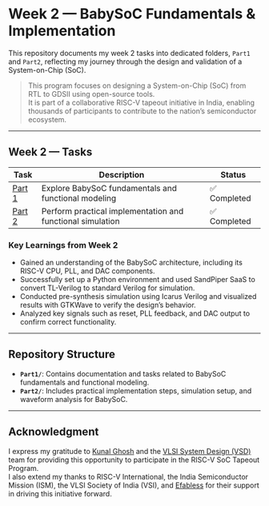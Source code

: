 #  Week 2 — BabySoC Fundamentals & Implementation

This repository documents my week 2 tasks into dedicated folders, `Part1` and `Part2`, reflecting my journey through the design and validation of a System-on-Chip (SoC).

> This program focuses on designing a System-on-Chip (SoC) from RTL to GDSII using open-source tools.  
> It is part of a collaborative RISC-V tapeout initiative in India, enabling thousands of participants to contribute to the nation’s semiconductor ecosystem.

---

## Week 2 — Tasks

| Task | Description | Status |
|-------|-------------|--------|
| [Part 1](./Part1/) | Explore BabySoC fundamentals and functional modeling | ✅ Completed |
| [Part 2](./Part2/) | Perform practical implementation and functional simulation | ✅ Completed |

### Key Learnings from Week 2

- Gained an understanding of the BabySoC architecture, including its RISC-V CPU, PLL, and DAC components.
- Successfully set up a Python environment and used SandPiper SaaS to convert TL-Verilog to standard Verilog for simulation.
- Conducted pre-synthesis simulation using Icarus Verilog and visualized results with GTKWave to verify the design’s behavior.
- Analyzed key signals such as reset, PLL feedback, and DAC output to confirm correct functionality.

---

## Repository Structure

- **`Part1/`**: Contains documentation and tasks related to BabySoC fundamentals and functional modeling.
- **`Part2/`**: Includes practical implementation steps, simulation setup, and waveform analysis for BabySoC.

---

## Acknowledgment

I express my gratitude to [Kunal Ghosh](https://github.com/kunalg123) and the [VLSI System Design (VSD)](https://vsdiat.vlsisystemdesign.com/) team for providing this opportunity to participate in the RISC-V SoC Tapeout Program.  
I also extend my thanks to RISC-V International, the India Semiconductor Mission (ISM), the VLSI Society of India (VSI), and [Efabless](https://github.com/efabless) for their support in driving this initiative forward.
